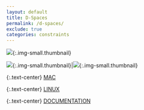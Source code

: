 ```yaml
---
layout: default
title: D-Spaces
permalink: /d-spaces/
exclude: true
categories: constraints
---
```


![][image1]{:.img-small.thumbnail}

![][image2]{:.img-small.thumbnail}|![][image3]{:.img-small.thumbnail}

{:.text-center}
[MAC][mac]

{:.text-center}
[LINUX][linux]

{:.text-center}
[DOCUMENTATION][docs]


[image1]:   ../assets/img/d-spaces-image1.png
[image2]:   ../assets/img/d-spaces-image2.png
[image3]:   ../assets/img/d-spaces-image3.png
[linux]:    ../assets/other/D-Spaces_LINUX.zip
[mac]:      ../assets/other/D-Spaces_MAC.zip
[docs]:     ../assets/other/HeaderDoc/masterTOC.html
